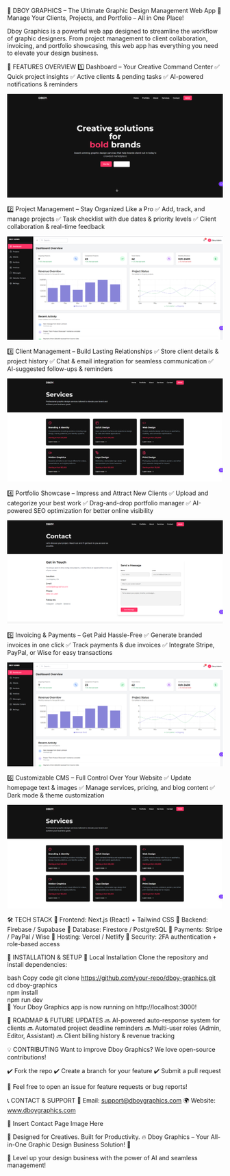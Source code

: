 🎨 DBOY GRAPHICS – The Ultimate Graphic Design Management Web App
🚀 Manage Your Clients, Projects, and Portfolio – All in One Place!

Dboy Graphics is a powerful web app designed to streamline the workflow of graphic designers. From project management to client collaboration, invoicing, and portfolio showcasing, this web app has everything you need to elevate your design business.

🌟 FEATURES OVERVIEW
1️⃣ Dashboard – Your Creative Command Center
✅ Quick project insights
✅ Active clients & pending tasks
✅ AI-powered notifications & reminders

![Platform Overview](public\assets\2.png)

2️⃣ Project Management – Stay Organized Like a Pro
✅ Add, track, and manage projects
✅ Task checklist with due dates & priority levels
✅ Client collaboration & real-time feedback

![Platform Overview](public/assets/5.png)

3️⃣ Client Management – Build Lasting Relationships
✅ Store client details & project history
✅ Chat & email integration for seamless communication
✅ AI-suggested follow-ups & reminders

![Platform Overview](public/assets/3.png)

4️⃣ Portfolio Showcase – Impress and Attract New Clients
✅ Upload and categorize your best work
✅ Drag-and-drop portfolio manager
✅ AI-powered SEO optimization for better online visibility

![Platform Overview](public/assets/4.png)

5️⃣ Invoicing & Payments – Get Paid Hassle-Free
✅ Generate branded invoices in one click
✅ Track payments & due invoices
✅ Integrate Stripe, PayPal, or Wise for easy transactions

![Platform Overview](public/assets/5.png)

6️⃣ Customizable CMS – Full Control Over Your Website
✅ Update homepage text & images
✅ Manage services, pricing, and blog content
✅ Dark mode & theme customization

![Platform Overview](public/assets/3.png)

🛠 TECH STACK
🔹 Frontend: Next.js (React) + Tailwind CSS
🔹 Backend: Firebase / Supabase
🔹 Database: Firestore / PostgreSQL
🔹 Payments: Stripe / PayPal / Wise
🔹 Hosting: Vercel / Netlify
🔹 Security: 2FA authentication + role-based access

📌 INSTALLATION & SETUP
🔧 Local Installation
Clone the repository and install dependencies:

bash
Copy code
git clone https://github.com/your-repo/dboy-graphics.git  
cd dboy-graphics  
npm install  
npm run dev  
🚀 Your Dboy Graphics app is now running on http://localhost:3000!

🚀 ROADMAP & FUTURE UPDATES
🔜 AI-powered auto-response system for clients
🔜 Automated project deadline reminders
🔜 Multi-user roles (Admin, Editor, Assistant)
🔜 Client billing history & revenue tracking

💡 CONTRIBUTING
Want to improve Dboy Graphics? We love open-source contributions!

✔️ Fork the repo
✔️ Create a branch for your feature
✔️ Submit a pull request

💬 Feel free to open an issue for feature requests or bug reports!

📞 CONTACT & SUPPORT
📧 Email: support@dboygraphics.com
🌍 Website: www.dboygraphics.com

📸 Insert Contact Page Image Here

🎨 Designed for Creatives. Built for Productivity.
🔥 Dboy Graphics – Your All-in-One Graphic Design Business Solution! 🚀

💎 Level up your design business with the power of AI and seamless management!